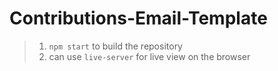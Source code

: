 # Contributions-Email-Template

> 1. `npm start` to build the repository
> 2. can use `live-server` for live view on the browser
